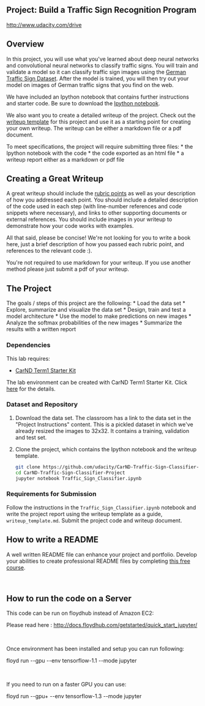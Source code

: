 Project: Build a Traffic Sign Recognition Program
-------------------------------------------------

<http://www.udacity.com/drive>

Overview
--------

In this project, you will use what you've learned about deep neural networks and
convolutional neural networks to classify traffic signs. You will train and
validate a model so it can classify traffic sign images using the [German
Traffic Sign
Dataset](http://benchmark.ini.rub.de/?section=gtsrb&subsection=dataset). After
the model is trained, you will then try out your model on images of German
traffic signs that you find on the web.

We have included an Ipython notebook that contains further instructions and
starter code. Be sure to download the [Ipython
notebook](https://github.com/udacity/CarND-Traffic-Sign-Classifier-Project/blob/master/Traffic_Sign_Classifier.ipynb).

We also want you to create a detailed writeup of the project. Check out the
[writeup
template](https://github.com/udacity/CarND-Traffic-Sign-Classifier-Project/blob/master/writeup_template.md)
for this project and use it as a starting point for creating your own writeup.
The writeup can be either a markdown file or a pdf document.

To meet specifications, the project will require submitting three files: \* the
Ipython notebook with the code \* the code exported as an html file \* a writeup
report either as a markdown or pdf file

Creating a Great Writeup
------------------------

A great writeup should include the [rubric
points](https://review.udacity.com/#!/rubrics/481/view) as well as your
description of how you addressed each point. You should include a detailed
description of the code used in each step (with line-number references and code
snippets where necessary), and links to other supporting documents or external
references. You should include images in your writeup to demonstrate how your
code works with examples.

All that said, please be concise! We're not looking for you to write a book
here, just a brief description of how you passed each rubric point, and
references to the relevant code :).

You're not required to use markdown for your writeup. If you use another method
please just submit a pdf of your writeup.

The Project
-----------

The goals / steps of this project are the following: \* Load the data set \*
Explore, summarize and visualize the data set \* Design, train and test a model
architecture \* Use the model to make predictions on new images \* Analyze the
softmax probabilities of the new images \* Summarize the results with a written
report

### Dependencies

This lab requires:

-   [CarND Term1 Starter
    Kit](https://github.com/udacity/CarND-Term1-Starter-Kit)

The lab environment can be created with CarND Term1 Starter Kit. Click
[here](https://github.com/udacity/CarND-Term1-Starter-Kit/blob/master/README.md)
for the details.

### Dataset and Repository

1.  Download the data set. The classroom has a link to the data set in the
    "Project Instructions" content. This is a pickled dataset in which we've
    already resized the images to 32x32. It contains a training, validation and
    test set.

2.  Clone the project, which contains the Ipython notebook and the writeup
    template.

    ~~~~~~~~~~~~~~~~~~~~~~~~~~~~~~~~~~~~~~~~~~~~~~~~~~~~~~~~~~~~~~~~~~~~~~~~~ sh
    git clone https://github.com/udacity/CarND-Traffic-Sign-Classifier-Project
    cd CarND-Traffic-Sign-Classifier-Project
    jupyter notebook Traffic_Sign_Classifier.ipynb
    ~~~~~~~~~~~~~~~~~~~~~~~~~~~~~~~~~~~~~~~~~~~~~~~~~~~~~~~~~~~~~~~~~~~~~~~~~~~~

### Requirements for Submission

Follow the instructions in the `Traffic_Sign_Classifier.ipynb` notebook and
write the project report using the writeup template as a guide,
`writeup_template.md`. Submit the project code and writeup document.

How to write a README
---------------------

A well written README file can enhance your project and portfolio. Develop your
abilities to create professional README files by completing [this free
course](https://www.udacity.com/course/writing-readmes--ud777).

 

How to run the code on a Server
-------------------------------

This code can be run on floydhub instead of Amazon EC2:

Please read here : http://docs.floydhub.com/getstarted/quick_start_jupyter/

 

Once environment has been installed and setup you can run following:

floyd run --gpu --env tensorflow-1.1 --mode jupyter

 

If you need to run on a faster GPU you can use:

floyd run --gpu+ --env tensorflow-1.3 --mode jupyter

 
